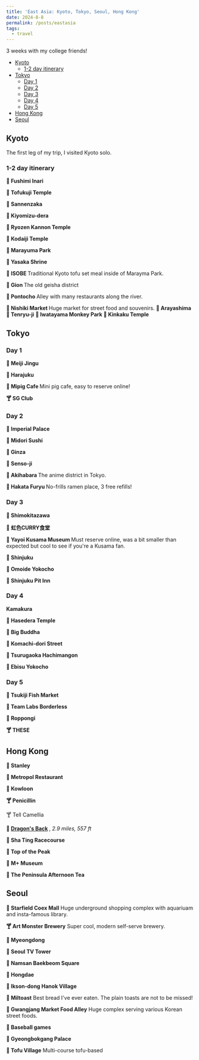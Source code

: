 ```yaml
---
title: 'East Asia: Kyoto, Tokyo, Seoul, Hong Kong'
date: 2024-8-8
permalink: /posts/eastasia
tags:
  - travel
---
```


3 weeks with my college friends! 

- [Kyoto](#kyoto)
  - [1-2 day itinerary](#1-2-day-itinerary)
- [Tokyo](#tokyo)
  - [Day 1](#day-1)
  - [Day 2](#day-2)
  - [Day 3](#day-3)
  - [Day 4](#day-4)
  - [Day 5](#day-5)
- [Hong Kong](#hong-kong)
- [Seoul](#seoul)

## Kyoto 
The first leg of my trip, I visited Kyoto solo. 

### 1-2 day itinerary

<b> 📍 Fushimi Inari </b>

<b>📍 Tofukuji Temple </b>

<b>📍 Sannenzaka</b>

<b>📍 Kiyomizu-dera</b>

<b>📍 Ryozen Kannon Temple </b>

<b>📍 Kodaiji Temple</b>

<b>📍 Marayuma Park </b>

<b>📍 Yasaka Shrine </b>

<b>🍔 ISOBE </b> Traditional Kyoto tofu set meal inside of Marayma Park. 

<b>📍 Gion </b> The old geisha district 

<b>🍔 Pontocho </b> Alley with many restaurants along the river. 

<b>📍 Nishiki Market </b>
Huge market for street food and souvenirs. 
<b>📍 Arayashima </b>
<b>📍 Tenryu-ji</b>
<b>📍 Iwatayama Monkey Park </b>
<b>📍 Kinkaku Temple </b>

## Tokyo

### Day 1
<b>📍 Meiji Jingu  </b>

<b>📍 Harajuku </b>

<b>📍 Mipig Cafe </b>
Mini pig cafe, easy to reserve online! 

<b>🍸 SG Club </b>

### Day 2
<b>📍 Imperial Palace </b>

<b>🍔 Midori Sushi </b>

<b>📍 Ginza</b>

<b>📍 Senso-ji </b>

<b>📍 Akihabara </b>
The anime district in Tokyo. 

<b>🍔 Hakata Furyu </b>
No-frills ramen place, 3 free refills! 


### Day 3 
<b>📍 Shimokitazawa </b>

<b>🍔 虹色CURRY食堂 </b>

<b>📍 Yayoi Kusama Museum </b>
Must reserve online, was a bit smaller than expected but cool to see if you're a Kusama fan. 

<b>📍 Shinjuku</b>

<b>🍔 Omoide Yokocho</b>

<b>📍 Shinjuku Pit Inn</b>

### Day 4
<b>Kamakura</b>

<b> 📍 Hasedera Temple </b>

<b>📍 Big Buddha </b>

<b>📍 Komachi-dori Street</b>

<b>📍 Tsurugaoka Hachimangon </b>

<b>🍔 Ebisu Yokocho </b>

### Day 5 
<b>📍 Tsukiji Fish Market </b>

<b>📍 Team Labs Borderless </b>

<b>📍 Roppongi </b>

<b>🍸 THESE </b>

## Hong Kong
<b>📍 Stanley </b>

<b>🍔 Metropol Restaurant </b>

<b>📍 Kowloon </b>

<b>🍸 Penicillin</b>

🍸 Tell Camellia 

<b>🥾 [Dragon's Back](https://www.alltrails.com/ar/trail/hong-kong/southern/dragons-back) </b>, <i>2.9 miles, 557 ft</i><br>

<b>📍 Sha Ting Racecourse</b>

<b>📍 Top of the Peak </b>

<b>📍 M+ Museum </b>

<b>🍔 The Peninsula Afternoon Tea</b>

## Seoul
<b>📍 Starfield Coex Mall</b>
Huge underground shopping complex with aquariuam and insta-famous library.

<b>🍸 Art Monster Brewery</b>
Super cool, modern self-serve brewery. 

<b>📍 Myeongdong</b>

<b>📍 Seoul TV Tower</b>

<b>📍 Namsan Baekbeom Square</b>

<b>📍 Hongdae</b>

<b>📍 Ikson-dong Hanok Village</b>

<b>🍔 Miltoast</b>
Best bread I've ever eaten. The plain toasts are not to be missed!

<b>🍔 Gwangjang Market Food Alley</b> Huge complex serving various Korean street foods. 

<b>📍 Baseball games </b>

<b>📍 Gyeongbokgang Palace</b>

<b>🍔 Tofu Village</b>
Multi-course tofu-based 



